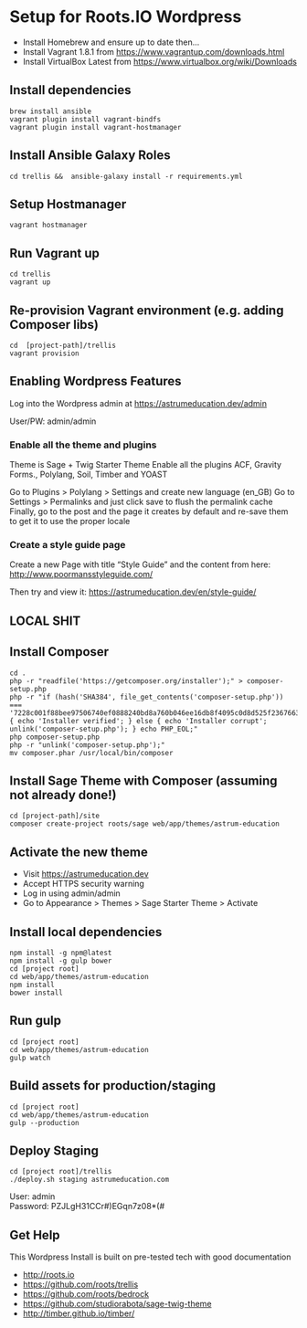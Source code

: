 # Setup for Roots.IO Wordpress

* Install Homebrew and ensure up to date then...  
* Install Vagrant 1.8.1 from https://www.vagrantup.com/downloads.html  
* Install VirtualBox Latest from https://www.virtualbox.org/wiki/Downloads  

## Install dependencies

```shell
brew install ansible
vagrant plugin install vagrant-bindfs
vagrant plugin install vagrant-hostmanager
```

## Install Ansible Galaxy Roles

```shell
cd trellis &&  ansible-galaxy install -r requirements.yml
```

## Setup Hostmanager

```shell
vagrant hostmanager
```


## Run Vagrant up

```shell
cd trellis
vagrant up
```

## Re-provision Vagrant environment (e.g. adding Composer libs)

```shell
cd  [project-path]/trellis
vagrant provision
```

## Enabling Wordpress Features

Log into the Wordpress admin at
https://astrumeducation.dev/admin

User/PW: admin/admin

### Enable all the theme and plugins

Theme is Sage + Twig Starter Theme
Enable all the plugins
ACF, Gravity Forms., Polylang, Soil, Timber and YOAST

Go to Plugins > Polylang > Settings and create new language (en_GB)
Go to Settings > Permalinks and just click save to flush the permalink cache
Finally, go to the post and the page it creates by default and re-save them to get it to use the proper locale

### Create a style guide page

Create a new Page with title “Style Guide” and the content from here:
http://www.poormansstyleguide.com/

Then try and view it:
https://astrumeducation.dev/en/style-guide/

## LOCAL SHIT

## Install Composer

```shell
cd .
php -r "readfile('https://getcomposer.org/installer');" > composer-setup.php
php -r "if (hash('SHA384', file_get_contents('composer-setup.php')) === '7228c001f88bee97506740ef0888240bd8a760b046ee16db8f4095c0d8d525f2367663f22a46b48d072c816e7fe19959') { echo 'Installer verified'; } else { echo 'Installer corrupt'; unlink('composer-setup.php'); } echo PHP_EOL;"
php composer-setup.php
php -r "unlink('composer-setup.php');"
mv composer.phar /usr/local/bin/composer
```

## Install Sage Theme with Composer (assuming not already done!)

```shell
cd [project-path]/site
composer create-project roots/sage web/app/themes/astrum-education
```

## Activate the new theme

* Visit https://astrumeducation.dev
* Accept HTTPS security warning
* Log in using admin/admin
* Go to Appearance > Themes > Sage Starter Theme > Activate


## Install local dependencies

```shell
npm install -g npm@latest
npm install -g gulp bower
cd [project root]
cd web/app/themes/astrum-education
npm install
bower install
```

## Run gulp

```shell
cd [project root]
cd web/app/themes/astrum-education
gulp watch
```

## Build assets for production/staging

```shell
cd [project root]
cd web/app/themes/astrum-education
gulp --production
```


## Deploy Staging

```shell
cd [project root]/trellis
./deploy.sh staging astrumeducation.com
```

User: admin  
Password: PZJLgH31CCr#)EGqn7z08*(#  

## Get Help

This Wordpress Install is built on pre-tested tech with good documentation

* http://roots.io  
* https://github.com/roots/trellis  
* https://github.com/roots/bedrock  
* https://github.com/studiorabota/sage-twig-theme  
* http://timber.github.io/timber/  
